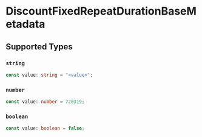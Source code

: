 # DiscountFixedRepeatDurationBaseMetadata


## Supported Types

### `string`

```typescript
const value: string = "<value>";
```

### `number`

```typescript
const value: number = 720319;
```

### `boolean`

```typescript
const value: boolean = false;
```

